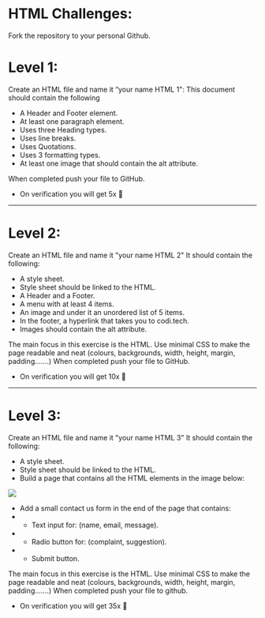 # HTML Challenges:

Fork the repository to your personal Github.

# Level 1:

Create an HTML file and name it “your name HTML 1":
This document should contain the following

- A Header and Footer element.
- At least one paragraph element.
- Uses three Heading types.
- Uses line breaks.
- Uses Quotations.
- Uses 3 formatting types.
- At least one image that should contain the alt attribute.

When completed push your file to GitHub.

- On verification you will get 5x 🔑

---

# Level 2:

Create an HTML file and name it "your name HTML 2"
It should contain the following:

- A style sheet.
- Style sheet should be linked to the HTML.
- A Header and a Footer.
- A menu with at least 4 items.
- An image and under it an unordered list of 5 items.
- In the footer, a hyperlink that takes you to codi.tech.
- Images should contain the alt attribute.

The main focus in this exercise is the HTML. Use minimal CSS to make the page readable and neat (colours, backgrounds, width, height, margin, padding.......)
When completed push your file to GitHub.

- On verification you will get 10x 🔑

---

# Level 3:

Create an HTML file and name it "your name HTML 3"
It should contain the following:

- A style sheet.
- Style sheet should be linked to the HTML.
- Build a page that contains all the HTML elements in the image below:

![](./Assets/html_challenge_01.png)

- Add a small contact us form in the end of the page that contains:
- - Text input for: (name, email, message).
- - Radio button for: (complaint, suggestion).
- - Submit button.

The main focus in this exercise is the HTML. Use minimal CSS to make the page readable and neat (colours, backgrounds, width, height, margin, padding.......)
When completed push your file to github.

- On verification you will get 35x 🔑
